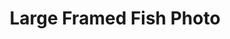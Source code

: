 ---
layout : post
title : "Large Framed Fish Photo"
imageUrl : "https://thedarkerarts.github.io/img/LargeFish.jpg"
---